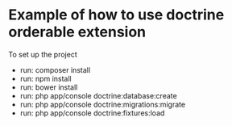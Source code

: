 Example of how to use doctrine orderable extension
=========
To set up the project
- run: composer install
- run: npm install
- run: bower install
- run: php app/console doctrine:database:create
- run: php app/console doctrine:migrations:migrate
- run: php app/console doctrine:fixtures:load
